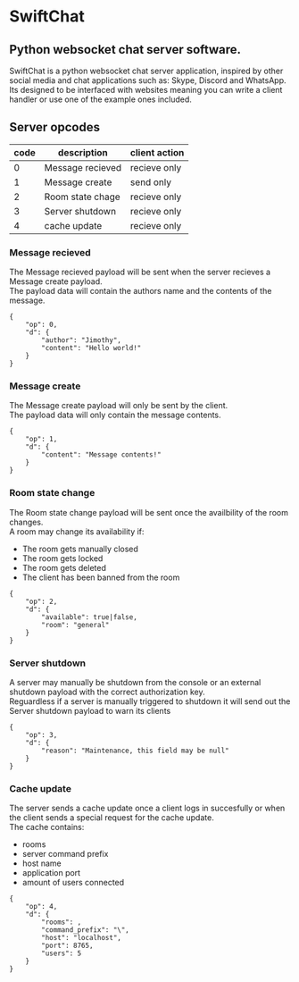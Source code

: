 # SwiftChat
## Python websocket chat server software.

SwiftChat is a python websocket chat server application, 
inspired by other
<br>social media and chat applications such as: Skype, Discord and WhatsApp.
<br>Its designed to be interfaced with websites meaning you can write a client 
<br>handler or use one of the example ones included.

## Server opcodes
code | description | client action
-----|-------------|--------------
0 | Message recieved | recieve only
1 | Message create   | send only
2 | Room state chage | recieve only
3 | Server shutdown  | recieve only
4 | cache update | recieve only

### Message recieved
The Message recieved payload will be sent when the server recieves a Message create payload.<br>The payload data will contain the authors name and the contents of the message.
```
{
	"op": 0,
	"d": {
		"author": "Jimothy",
		"content": "Hello world!"
	}
}
```

### Message create
The Message create payload will only be sent by the client.
<br>The payload data will only contain the message contents. 
```
{
	"op": 1,
	"d": {
		"content": "Message contents!"
	}
}
```

### Room state change
The Room state change payload will be sent once the availbility of the room changes.<br>
A room may change its availability if:
* The room gets manually closed
* The room gets locked
* The room gets deleted
* The client has been banned from the room
```
{
	"op": 2,
	"d": {
		"available": true|false,
		"room": "general"
	}
}
```


### Server shutdown
A server may manually be shutdown from the console or an external shutdown payload with the correct authorization key.<br>
Reguardless if a server is manually triggered to shutdown it will send out the Server shutdown payload to warn its clients
```
{
	"op": 3,
	"d": {
		"reason": "Maintenance, this field may be null"
	}
}
```


### Cache update
The server sends a cache update once a client logs in succesfully or when the client sends a special request for the cache update.
<br>The cache contains:
* rooms
* server command prefix
* host name
* application port
* amount of users connected
```
{
	"op": 4,
	"d": {
		"rooms": ,
		"command_prefix": "\",
		"host": "localhost",
		"port": 8765,
		"users": 5
	}
}
```
